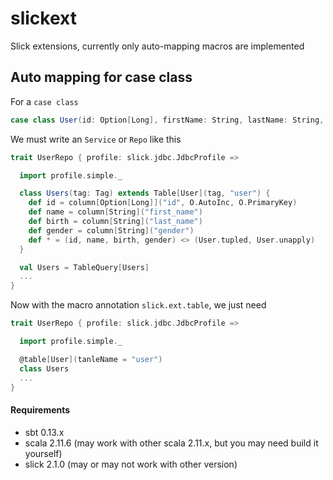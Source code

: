 # slickext
Slick extensions, currently only auto-mapping macros are implemented

## Auto mapping for case class

For a `case class`
```scala
case class User(id: Option[Long], firstName: String, lastName: String, gender: String)
```
We must write an `Service` or `Repo` like this
```scala
trait UserRepo { profile: slick.jdbc.JdbcProfile =>

  import profile.simple._

  class Users(tag: Tag) extends Table[User](tag, "user") {
    def id = column[Option[Long]]("id", O.AutoInc, O.PrimaryKey)
    def name = column[String]("first_name")
    def birth = column[String]("last_name")
    def gender = column[String]("gender")
    def * = (id, name, birth, gender) <> (User.tupled, User.unapply)
  }

  val Users = TableQuery[Users]
  ...
}
```

Now with the macro annotation `slick.ext.table`, we just need
```scala
trait UserRepo { profile: slick.jdbc.JdbcProfile =>

  import profile.simple._

  @table[User](tanleName = "user")
  class Users
  ...
}

```

#### Requirements
+ sbt 0.13.x
+ scala 2.11.6 (may work with other scala 2.11.x, but you may need build it yourself)
+ slick 2.1.0 (may or may not work with other version)
